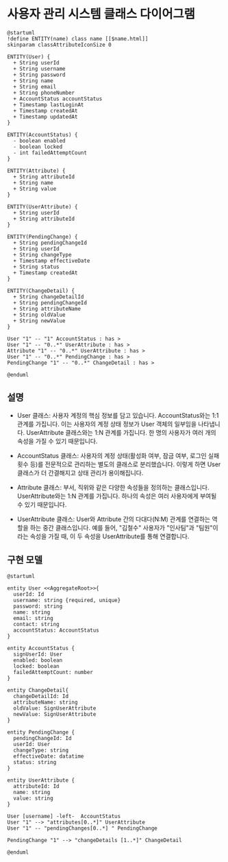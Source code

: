# 사용자 관리 시스템 클래스 다이어그램

```plantuml
@startuml
!define ENTITY(name) class name [[$name.html]]
skinparam classAttributeIconSize 0

ENTITY(User) {
  + String userId
  + String username
  + String password
  + String name
  + String email
  + String phoneNumber
  + AccountStatus accountStatus
  + Timestamp lastLoginAt
  + Timestamp createdAt
  + Timestamp updatedAt
}

ENTITY(AccountStatus) {
  - boolean enabled
  - boolean locked
  - int failedAttemptCount
}

ENTITY(Attribute) {
  + String attributeId
  + String name
  + String value
}

ENTITY(UserAttribute) {
  + String userId
  + String attributeId
}

ENTITY(PendingChange) {
  + String pendingChangeId
  + String userId
  + String changeType
  + Timestamp effectiveDate
  + String status
  + Timestamp createdAt
}

ENTITY(ChangeDetail) {
  + String changeDetailId
  + String pendingChangeId
  + String attributeName
  + String oldValue
  + String newValue
}

User "1" -- "1" AccountStatus : has >
User "1" -- "0..*" UserAttribute : has >
Attribute "1" -- "0..*" UserAttribute : has >
User "1" -- "0..*" PendingChange : has >
PendingChange "1" -- "0..*" ChangeDetail : has >

@enduml
```

## 설명
- User 클래스: 사용자 계정의 핵심 정보를 담고 있습니다. AccountStatus와는 1:1 관계를 가집니다. 이는 사용자의 계정 상태 정보가 User 객체의 일부임을 나타냅니다. UserAttribute 클래스와는 1:N 관계를 가집니다. 한 명의 사용자가 여러 개의 속성을 가질 수 있기 때문입니다.

- AccountStatus 클래스: 사용자의 계정 상태(활성화 여부, 잠금 여부, 로그인 실패 횟수 등)를 전문적으로 관리하는 별도의 클래스로 분리했습니다. 이렇게 하면 User 클래스가 더 간결해지고 상태 관리가 용이해집니다.

- Attribute 클래스: 부서, 직위와 같은 다양한 속성들을 정의하는 클래스입니다. UserAttribute와는 1:N 관계를 가집니다. 하나의 속성은 여러 사용자에게 부여될 수 있기 때문입니다.

- UserAttribute 클래스: User와 Attribute 간의 다대다(N:M) 관계를 연결하는 역할을 하는 중간 클래스입니다. 예를 들어, "김철수" 사용자가 "인사팀"과 "팀원"이라는 속성을 가질 때, 이 두 속성을 UserAttribute를 통해 연결합니다.

## 구현 모델 

```plantuml
@startuml

entity User <<AggregateRoot>>{
  userId: Id
  username: string {required, unique}
  password: string
  name: string
  email: string
  contact: string
  accountStatus: AccountStatus
}

entity AccountStatus {
  signUserId: User 
  enabled: boolean
  locked: boolean
  failedAttemptCount: number
}

entity ChangeDetail{
  changeDetailId: Id
  attributeName: string
  oldValue: SignUserAttribute
  newValue: SignUserAttribute
}

entity PendingChange {
  pendingChangeId: Id
  userId: User 
  changeType: string
  effectiveDate: datatime
  status: string
}

entity UserAttribute {
  attributeId: Id
  name: string
  value: string
}

User [username] -left-  AccountStatus
User "1" --> "attributes[0..*]" UserAttribute 
User "1" -- "pendingChanges[0..*] " PendingChange

PendingChange "1" --> "changeDetails [1..*]" ChangeDetail

@enduml
```